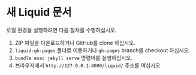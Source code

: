 # 새 Liquid 문서

로컬 환경을 실행하려면 다음 절차를 수행하십시오.

1. ZIP 파일을 다운로드하거나 GitHub를 clone 하십시오.
2. `liquid-gh-pages` 폴더로 이동하거나 `gh-pages` branch를 checkout 하십시오.
3. `bundle exec jekyll serve` 명령어를 실행하십시오.
4. 브라우저에서 `http://127.0.0.1:4000/liquid/` 주소를 여십시오.